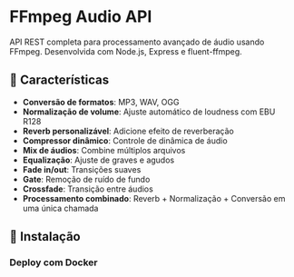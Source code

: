 # FFmpeg Audio API

API REST completa para processamento avançado de áudio usando FFmpeg. Desenvolvida com Node.js, Express e fluent-ffmpeg.

## 🎵 Características

- **Conversão de formatos**: MP3, WAV, OGG
- **Normalização de volume**: Ajuste automático de loudness com EBU R128
- **Reverb personalizável**: Adicione efeito de reverberação
- **Compressor dinâmico**: Controle de dinâmica de áudio
- **Mix de áudios**: Combine múltiplos arquivos
- **Equalização**: Ajuste de graves e agudos
- **Fade in/out**: Transições suaves
- **Gate**: Remoção de ruído de fundo
- **Crossfade**: Transição entre áudios
- **Processamento combinado**: Reverb + Normalização + Conversão em uma única chamada

## 🚀 Instalação

### Deploy com Docker

